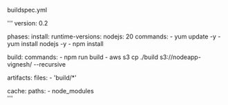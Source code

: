 buildspec.yml

''' 
version: 0.2

phases:
  install:
    runtime-versions:
      nodejs: 20
    commands:
      - yum update -y
      - yum install nodejs -y
      - npm install

  build:
    commands:
      - npm run build 
      - aws s3 cp ./build s3://nodeapp-vignesh/ --recursive

 
artifacts:
  files:
    - 'build/*'

cache:
  paths:
    - node_modules  
'''